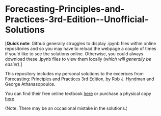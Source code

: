 # Forecasting-Principles-and-Practices-3rd-Edition--Unofficial-Solutions

[**Quick note**: Github generally struggles to display .ipynb files within online repositories and so you may have to reload the webpage a couple of times if you'd like to see the solutions online. Otherwise, you could always download these .ipynb files to view them locally (*which will generally be easier*).]

This repository includes my personal solutions to the excerices from Forecasting: Principles and Practices 3rd Edition, by Rob J. Hyndman and George Athanasopoulos.

You can find their free online textbook [here](https://otexts.com/fpp3/) or purchase a physical copy [here](https://www.amazon.com/dp/0987507133?tag=otexts0e-21&geniuslink=true).

(Note: There may be an occasional mistake in the solutions.)
